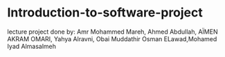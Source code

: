 # Introduction-to-software-project
lecture project done by: Amr Mohammed Mareh, Ahmed Abdullah, AÏMEN AKRAM OMARI, Yahya Alravni, Obai Muddathir Osman ELawad,Mohamed Iyad Almasalmeh
